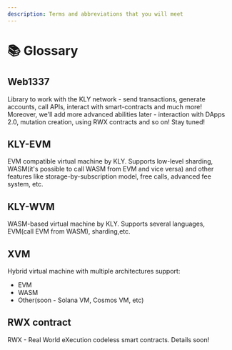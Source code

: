 ```yaml
---
description: Terms and abbreviations that you will meet
---
```


# 📚 Glossary



## Web1337

Library to work with the KLY network - send transactions, generate accounts, call APIs, interact with smart-contracts and much more! Moreover, we'll add more advanced abilities later - interaction with DApps 2.0, mutation creation, using RWX contracts and so on! Stay tuned!



## KLY-EVM

EVM compatible virtual machine by KLY. Supports low-level sharding, WASM(it's possible to call WASM from EVM and vice versa) and other features like storage-by-subscription model, free calls, advanced fee system, etc.



## KLY-WVM

WASM-based virtual machine by KLY. Supports several languages, EVM(call EVM from WASM), sharding,etc.



## XVM

Hybrid virtual machine with multiple architectures support:

* EVM
* WASM
* Other(soon - Solana VM, Cosmos VM, etc)



## RWX contract

RWX - Real World eXecution codeless smart contracts. Details soon!
